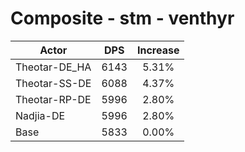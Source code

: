 # Composite - stm - venthyr
| Actor | DPS | Increase |
|---|:---:|:---:|
|Theotar-DE_HA|6143|5.31%|
|Theotar-SS-DE|6088|4.37%|
|Theotar-RP-DE|5996|2.80%|
|Nadjia-DE|5996|2.80%|
|Base|5833|0.00%|
